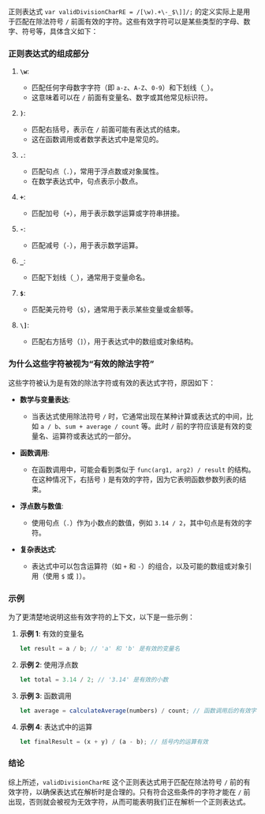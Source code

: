 正则表达式 `var validDivisionCharRE = /[\w).+\-_$\]]/;` 的定义实际上是用于匹配在除法符号 `/` 前面有效的字符。这些有效字符可以是某些类型的字母、数字、符号等，具体含义如下：

### 正则表达式的组成部分

1. **`\w`**: 
   - 匹配任何字母数字字符（即 `a-z`、`A-Z`、`0-9`）和下划线（`_`）。
   - 这意味着可以在 `/` 前面有变量名、数字或其他常见标识符。

2. **`)`**: 
   - 匹配右括号，表示在 `/` 前面可能有表达式的结束。
   - 这在函数调用或者数学表达式中是常见的。

3. **`.`**: 
   - 匹配句点（`.`），常用于浮点数或对象属性。
   - 在数学表达式中，句点表示小数点。

4. **`+`**: 
   - 匹配加号（`+`），用于表示数学运算或字符串拼接。

5. **`-`**: 
   - 匹配减号（`-`），用于表示数学运算。

6. **`_`**: 
   - 匹配下划线（`_`），通常用于变量命名。

7. **`$`**: 
   - 匹配美元符号（`$`），通常用于表示某些变量或金额等。

8. **`\]`**: 
   - 匹配右方括号（`]`），用于表达式中的数组或对象结构。

### 为什么这些字符被视为“有效的除法字符”

这些字符被认为是有效的除法字符或有效的表达式字符，原因如下：

- **数学与变量表达**:
  - 当表达式使用除法符号 `/` 时，它通常出现在某种计算或表达式的中间，比如 `a / b`、`sum + average / count` 等。此时 `/` 前的字符应该是有效的变量名、运算符或表达式的一部分。

- **函数调用**:
  - 在函数调用中，可能会看到类似于 `func(arg1, arg2) / result` 的结构。在这种情况下，右括号 `)` 是有效的字符，因为它表明函数参数列表的结束。

- **浮点数与数值**:
  - 使用句点（`.`）作为小数点的数值，例如 `3.14 / 2`，其中句点是有效的字符。

- **复杂表达式**:
  - 表达式中可以包含运算符（如 `+` 和 `-`）的组合，以及可能的数组或对象引用（使用 `$` 或 `]`）。

### 示例

为了更清楚地说明这些有效字符的上下文，以下是一些示例：

1. **示例 1**: 有效的变量名
   ```javascript
   let result = a / b; // 'a' 和 'b' 是有效的变量名
   ```

2. **示例 2**: 使用浮点数
   ```javascript
   let total = 3.14 / 2; // '3.14' 是有效的小数
   ```

3. **示例 3**: 函数调用
   ```javascript
   let average = calculateAverage(numbers) / count; // 函数调用后的有效字符是 ')'
   ```

4. **示例 4**: 表达式中的运算
   ```javascript
   let finalResult = (x + y) / (a - b); // 括号内的运算有效
   ```

### 结论

综上所述，`validDivisionCharRE` 这个正则表达式用于匹配在除法符号 `/` 前的有效字符，以确保表达式在解析时是合理的。只有符合这些条件的字符才能在 `/` 前出现，否则就会被视为无效字符，从而可能表明我们正在解析一个正则表达式。